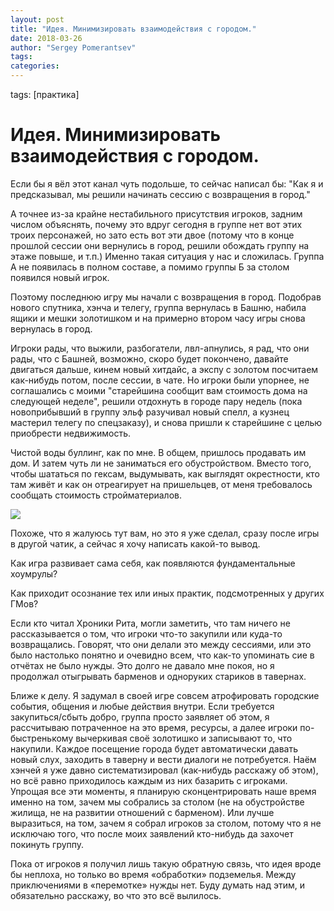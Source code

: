 ```yaml
---
layout: post
title: "Идея. Минимизировать взаимодействия с городом."
date: 2018-03-26
author: "Sergey Pomerantsev"
tags:
categories:
---
```

tags: [практика]

# Идея. Минимизировать взаимодействия с городом.

Если бы я вёл этот канал чуть подольше, то сейчас написал бы: "Как я и предсказывал, мы решили начинать сессию с возвращения в город."

А точнее из-за крайне нестабильного присутствия игроков, задним числом объяснять, почему это вдруг сегодня в группе нет вот этих троих персонажей, но зато есть вот эти двое (потому что в конце прошлой сессии они вернулись в город, решили обождать группу на этаже повыше, и т.п.) Именно такая ситуация у нас и сложилась. Группа А не появилась в полном составе, а помимо группы Б за столом появился новый игрок.

Поэтому последнюю игру мы начали с возвращения в город. Подобрав нового спутника, хэнча и телегу, группа вернулась в Башню, набила ящики и мешки золотишком и на примерно втором часу игры снова вернулась в город.

Игроки рады, что выжили, разбогатели, лвл-апнулись, я рад, что они рады, что с Башней, возможно, скоро будет покончено, давайте двигаться дальше, кинем новый хитдайс, а экспу с золотом посчитаем как-нибудь потом, после сессии, в чате. Но игроки были упорнее, не соглашались с моими "старейшина сообщит вам стоимость дома на следующей неделе", решили отдохнуть в городе пару недель (пока новоприбывший в группу эльф разучивал новый спелл, а кузнец мастерил телегу по спецзаказу), и снова пришли к старейшине с целью приобрести недвижимость.

Чистой воды буллинг, как по мне. В общем, пришлось продавать им дом. И затем чуть ли не заниматься его обустройством. Вместо того, чтобы шататься по гексам, выдумывать, как выглядят окрестности, кто там живёт и как он отреагирует на пришельцев, от меня требовалось сообщать стоимость стройматериалов. 

![](/images/_house_bulling.jpg)

Похоже, что я жалуюсь тут вам, но это я уже сделал, сразу после игры в другой чатик, а сейчас я хочу написать какой-то вывод.

Как игра развивает сама себя, как появляются фундаментальные хоумрулы?

Как приходит осознание тех или иных практик, подсмотренных у других ГМов?

Если кто читал Хроники Рита, могли заметить, что там ничего не рассказывается о том, что игроки что-то закупили или куда-то возвращались. Говорят, что они делали это между сессиями, или это было настолько понятно и очевидно всем, что как-то упоминать сие в отчётах не было нужды. Это долго не давало мне покоя, но я продолжал отыгрывать барменов и одноруких стариков в тавернах.

Ближе к делу. Я задумал в своей игре совсем атрофировать городские события, общения и любые действия внутри. Если требуется закупиться/сбыть добро, группа просто заявляет об этом, я рассчитываю потраченное на это время, ресурсы, а далее игроки по-быстренькому вычеркивая своё золотишко и записывают то, что накупили. Каждое посещение города будет автоматически давать новый слух, заходить в таверну и вести диалоги не потребуется. Наём хэнчей я уже давно систематизировал (как-нибудь расскажу об этом), но всё равно приходилось каждым из них базарить с игроками. Упрощая все эти моменты, я планирую сконцентрировать наше время именно на том, зачем мы собрались за столом (не на обустройстве жилища, не на развитии отношений с барменом). Или лучше выразиться, на том, зачем я собрал игроков за столом, потому что я не исключаю того, что после моих заявлений кто-нибудь да захочет покинуть группу.

Пока от игроков я получил лишь такую обратную связь, что идея вроде бы неплоха, но только во время «обработки» подземелья. Между приключениями в «перемотке» нужды нет. Буду думать над этим, и обязательно расскажу, во что это всё вылилось.
